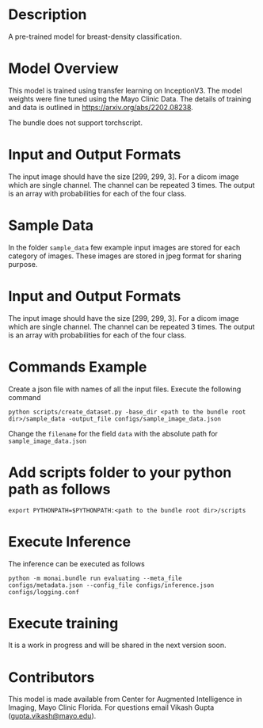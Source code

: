 # Description
A pre-trained model for breast-density classification.

# Model Overview
This model is trained using transfer learning on InceptionV3. The model weights were fine tuned using the Mayo Clinic Data. The details of training and data is outlined in https://arxiv.org/abs/2202.08238.

The bundle does not support torchscript.

# Input and Output Formats
The input image should have the size [299, 299, 3]. For a dicom image which are single channel. The channel can be repeated 3 times.
The output is an array with probabilities for each of the four class.

# Sample Data
In the folder `sample_data` few example input images are stored for each category of images. These images are stored in jpeg format for sharing purpose.

# Input and Output Formats
The input image should have the size [299, 299, 3]. For a dicom image which are single channel. The channel can be repeated 3 times.
The output is an array with probabilities for each of the four class.

# Commands Example
Create a json file with names of all the input files. Execute the following command
```
python scripts/create_dataset.py -base_dir <path to the bundle root dir>/sample_data -output_file configs/sample_image_data.json
```
Change the `filename` for the field `data` with the absolute path for `sample_image_data.json`


# Add scripts folder to your python path as follows
```
export PYTHONPATH=$PYTHONPATH:<path to the bundle root dir>/scripts
```

# Execute Inference
The inference can be executed as follows
```
python -m monai.bundle run evaluating --meta_file configs/metadata.json --config_file configs/inference.json configs/logging.conf
```

# Execute training
It is a work in progress and will be shared in the next version soon.

# Contributors
This model is made available from Center for Augmented Intelligence in Imaging, Mayo Clinic Florida. For questions email Vikash Gupta (gupta.vikash@mayo.edu).
